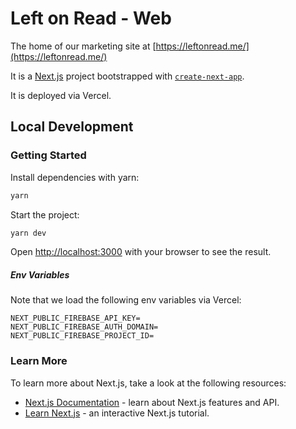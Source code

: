 # Left on Read - Web

The home of our marketing site at [https://leftonread.me/](https://leftonread.me/)

It is a [Next.js](https://nextjs.org/) project bootstrapped with [`create-next-app`](https://github.com/vercel/next.js/tree/canary/packages/create-next-app).

It is deployed via Vercel. 


## Local Development

### Getting Started

Install dependencies with yarn:


```bash
yarn
```

Start the project:

```bash
yarn dev
```

Open [http://localhost:3000](http://localhost:3000) with your browser to see the result.

##### Env Variables

Note that we load the following env variables via Vercel:

```
NEXT_PUBLIC_FIREBASE_API_KEY=
NEXT_PUBLIC_FIREBASE_AUTH_DOMAIN=
NEXT_PUBLIC_FIREBASE_PROJECT_ID=
```

### Learn More

To learn more about Next.js, take a look at the following resources:

- [Next.js Documentation](https://nextjs.org/docs) - learn about Next.js features and API.
- [Learn Next.js](https://nextjs.org/learn) - an interactive Next.js tutorial.
